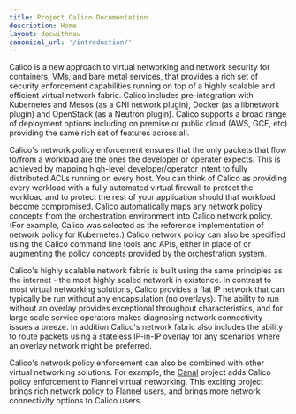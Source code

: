 ```yaml
---
title: Project Calico Documentation
description: Home
layout: docwithnav
canonical_url: '/introduction/'
---
```

<p>Calico is a new approach to virtual networking and network security for containers, VMs, and bare metal services, that provides a rich set of security enforcement capabilities running on top of a highly scalable and efficient virtual network fabric. Calico includes pre-integration with Kubernetes and Mesos (as a CNI network plugin), Docker (as a libnetwork plugin) and OpenStack (as a Neutron plugin). Calico supports a broad range of deployment options including on premise or public cloud (AWS, GCE, etc) providing the same rich set of features across all.</p>

<p>Calico's network policy enforcement ensures that the only packets that flow to/from a workload are the ones the developer or operater expects.  This is achieved by mapping high-level developer/operator intent to fully distributed ACLs running on every host.  You can think of Calico as providing every workload with a fully automated virtual firewall to protect the workload and to protect the rest of your application should that workload become compromised.  Calico automatically maps any network policy concepts from the orchestration environment into Calico network policy. (For example, Calico was selected as the reference implementation of network policy for Kubernetes.)  Calico network policy can also be specified using the Calico command line tools and APIs, either in place of or augmenting the policy concepts provided by the orchestration system.</p>

<p>Calico's highly scalable network fabric is built using the same principles as the internet - the most highly scaled network in existence.  In contrast to most virtual networking solutions, Calico provides a flat IP network that can typically be run without any encapsulation (no overlays).  The ability to run without an overlay provides exceptional throughput characteristics, and for large scale service operators makes diagnosing network connectivity issues a breeze.  In addition Calico's network fabric also includes the ability to route packets using a stateless IP-in-IP overlay for any scenarios where an overlay network might be preferred.</p>

<p>Calico's network policy enforcement can also be combined with other virtual networking solutions. For example, the <a href="https://github.com/tigera/canal">Canal</a> project adds Calico policy enforcement to Flannel virtual networking.  This exciting project brings rich network policy to Flannel users, and brings more network connectivity options to Calico users.</p>
